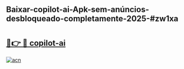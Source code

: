 ## Baixar-copilot-ai-Apk-sem-anúncios-desbloqueado-completamente-2025-#zw1xa

# <h2><a href="https://ainizakaria.my?title=copilot-ai&ref=22M">🔗👉 🔴 copilot-ai</a></h2>

[![acn](https://github.com/user-attachments/assets/0f9c940e-d8b0-45ae-aac7-cd30a18b3e1c)](https://ainizakaria.my?title=copilot-ai&ref=22M)

